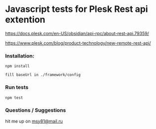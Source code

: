  # Javascript tests for Plesk Rest api extention

https://docs.plesk.com/en-US/obsidian/api-rpc/about-rest-api.79359/

https://www.plesk.com/blog/product-technology/new-remote-rest-api/

 ### Installation:
 ```
npm install
```
 ```
fill baseUrl in ./framework/config
```
 ### Run tests
 ```sh
npm test
```

 ### Questions / Suggestions
hit me up on msy81@mail.ru
